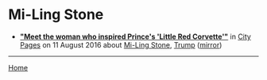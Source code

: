 # Mi-Ling Stone

 - [**"Meet the woman who inspired Prince's 'Little Red Corvette'"**](http://www.citypages.com/music/meet-the-woman-who-inspired-princes-little-red-corvette/389864342) in [City Pages](http://www.citypages.com/) on 11 August 2016 about [Mi-Ling Stone](../../topics/mi-ling-stone/index.md), [Trump](../../topics/trump/index.md) ([mirror](https://web.archive.org/web/*/http://www.citypages.com/music/meet-the-woman-who-inspired-princes-little-red-corvette/389864342))

----

[Home](../)
